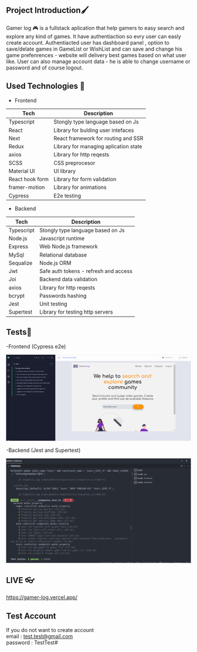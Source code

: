 ## Project Introduction🖌️

Gamer log 🎮 is a fullstack aplication that help gamers to easy search and explore any kind of games.
It have authentiaction so evry user can easly create account. Authentiacted user has dashboard panel , option to
save/delate games in GameList or WishList and can save and change his game prefenrences - website will delivery best games based on what user like.
User can also manage account data - he is able to change username or password and of course logout.

## Used Technologies 🤖

- Frontend

| Tech            | Description                           |
| --------------- | ------------------------------------- |
| Typescript      | Stongly type language based on Js     |
| React           | Library for bulding user intefaces    |
| Next            | React framework for routing and SSR   |
| Redux           | Library for managing aplication state |
| axios           | Library for http reqests              |
| SCSS            | CSS preprocesor                       |
| Material UI     | UI library                            |
| React hook form | Library for form validation           |
| framer-motion   | Library for animations                |
| Cypress         | E2e testing                           |

- Backend

| Tech       | Description                           |
| ---------- | ------------------------------------- |
| Typescript | Stongly type language based on Js     |
| Node.js    | Javascript runtime                    |
| Express    | Web Node.js framework                 |
| MySql      | Relational database                   |
| Sequalize  | Node.js ORM                           |
| Jwt        | Safe auth tokens - refresh and access |
| Joi        | Backend data validation               |
| axios      | Library for http reqests              |
| bcrypt     | Passwords hashing                     |
| Jest       | Unit testing                          |
| Supertest  | Library for testing http servers      |


## Tests🤖

-Frontend (Cypress e2e)

![Frontend Cypress e2e tests : ](image.png)

-Backend (Jest and Supertest)

![-Backend (Jest and Supertest)](image-1.png)

## LIVE 👓

https://gamer-log.vercel.app/

## Test Account

If you do not want to create account <br/>
email : test.test@gmail.com <br/>
password : TestTest#
